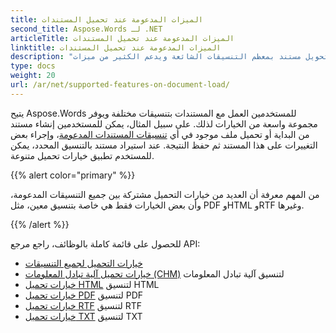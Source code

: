 ```yaml
---
title: الميزات المدعومة عند تحميل المستندات
second_title: Aspose.Words لـ .NET
articleTitle: الميزات المدعومة عند تحميل المستندات
linktitle: الميزات المدعومة عند تحميل المستندات
description: "قم بتحميل وتحويل مستند بمعظم التنسيقات الشائعة ويدعم الكثير من ميزات Microsoft Word باستخدام C#."
type: docs
weight: 20
url: /ar/net/supported-features-on-document-load/
---
```


يتيح Aspose.Words للمستخدمين العمل مع المستندات بتنسيقات مختلفة ويوفر مجموعة واسعة من الخيارات لذلك. على سبيل المثال، يمكن للمستخدمين إنشاء مستند من البداية أو تحميل ملف موجود في أي [تنسيقات المستندات المدعومة](/words/ar/net/supported-document-formats/)، وإجراء بعض التغييرات على هذا المستند ثم حفظ النتيجة. عند استيراد مستند بالتنسيق المحدد، يمكن للمستخدم تطبيق خيارات تحميل متنوعة.

{{% alert color="primary" %}}

من المهم معرفة أن العديد من خيارات التحميل مشتركة بين جميع التنسيقات المدعومة، وأن بعض الخيارات فقط هي خاصة بتنسيق معين، مثل PDF وHTML وRTF وغيرها.

{{% /alert %}}

للحصول على قائمة كاملة بالوظائف، راجع مرجع API:

- [خيارات التحميل لجميع التنسيقات](https://reference.aspose.com/words/net/aspose.words.loading/loadoptions/)
- [خيارات تحميل آلية تبادل المعلومات (CHM)](https://reference.aspose.com/words/net/aspose.words.loading/chmloadoptions/) لتنسيق آلية تبادل المعلومات
- [خيارات تحميل HTML](https://reference.aspose.com/words/net/aspose.words.loading/htmlloadoptions/) لتنسيق HTML
- [خيارات تحميل PDF](https://reference.aspose.com/words/net/aspose.words.loading/pdfloadoptions/) لتنسيق PDF
- [خيارات تحميل RTF](https://reference.aspose.com/words/net/aspose.words.loading/rtfloadoptions/) لتنسيق RTF
- [خيارات تحميل TXT](https://reference.aspose.com/words/net/aspose.words.loading/txtloadoptions/) لتنسيق TXT
